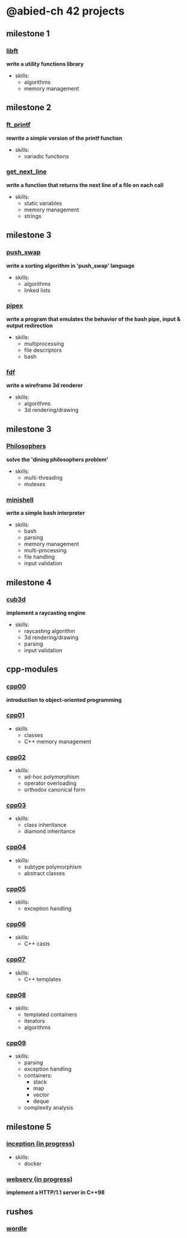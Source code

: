 # @abied-ch 42 projects
## milestone 1
### [libft](https://github.com/42-projects-abied-ch/libft)
**write a utility functions library**
* skills: 
  * algorithms
  * memory management
## milestone 2
### [ft_printf](https://github.com/42-projects-abied-ch/ft_printf) 
**rewrite a simple version of the printf function**
* skills:
  * variadic functions
### [get_next_line](https://github.com/42-projects-abied-ch/get_next_line)
**write a function that returns the next line of a file on each call**
* skills:
  * static variables
  * memory management
  * strings
## milestone 3
### [push_swap](https://github.com/42-projects-abied-ch/push_swap)
**write a sorting algorithm in 'push_swap' language**
* skills:
  * algorithms
  * linked lists
### [pipex](https://github.com/42-projects-abied-ch/pipex)
**write a program that emulates the behavior of the bash pipe, input & output redirection**
* skills:
  * multiprocessing
  * file descriptors
  * bash
### [fdf](https://github.com/42-projects-abied-ch/fdf)
**write a wireframe 3d renderer**
* skills:
  * algorithms
  * 3d rendering/drawing
## milestone 3
### [Philosophers](https://github.com/42-projects-abied-ch/Philosophers)
**solve the 'dining philosophers problem'**
* skills:
   * multi-threading
   * mutexes
### [minishell](https://github.com/42-projects-abied-ch/minishell)
**write a simple bash interpreter**
* skills:
   * bash
   * parsing
   * memory management
   * multi-processing
   * file handling
   * input validation
## milestone 4
### [cub3d](https://github.com/42-projects-abied-ch/cub3d)
**implement a raycasting engine**
* skills:
   * raycasting algorithm
   * 3d rendering/drawing
   * parsing
   * input validation
## cpp-modules
### [cpp00](https://github.com/42-projects-abied-ch/cpp-modules/tree/main/cpp00)
**introduction to object-oriented programming**
### [cpp01](https://github.com/42-projects-abied-ch/cpp-modules/cpp01)
* skills
   * classes
   * C++ memory management
### [cpp02](https://github.com/42-projects-abied-ch/cpp-modules/cpp02)
* skills:
   * ad-hoc polymorphism
   * operator overloading
   * orthodox canonical form
### [cpp03](https://github.com/42-projects-abied-ch/cpp-modules/cpp03)
* skills:
   * class inheritance
   * diamond inheritance
### [cpp04](https://github.com/42-projects-abied-ch/cpp-modules/cpp04)
* skills:
   * subtype polymorphism
   * abstract classes
### [cpp05](https://github.com/42-projects-abied-ch/cpp-modules/cpp05)
* skills:
   * exception handling
### [cpp06](https://github.com/42-projects-abied-ch/cpp-modules/cpp06)
* skills:
   * C++ casts
### [cpp07](https://github.com/42-projects-abied-ch/cpp-modules/cpp07)
* skills:
   * C++ templates
### [cpp08](https://github.com/42-projects-abied-ch/cpp-modules/cpp08)
* skills:
   * templated containers
   * iterators
   * algorithms
### [cpp09]((https://github.com/42-projects-abied-ch/cpp-modules/tree/main/cpp09))
* skills:
   * parsing
   * exception handling
   * containers:
      * stack
      * map
      * vector
      * deque
   * complexity analysis
## milestone 5
### [inception (in progress)](https://github.com/42-projects-abied-ch/inception)
* skills:
   * docker
### [webserv (in progress)](https://github.com/42-projects-abied-ch/webserv)
**implement a HTTP/1.1 server in C++98**
## rushes
### [wordle](https://github.com/42-projects-abied-ch/wordle)
